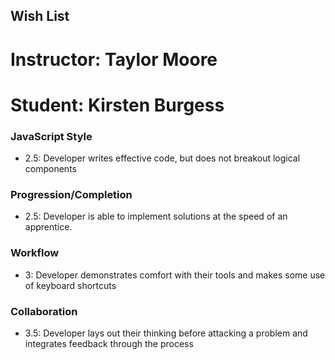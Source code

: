## Wish List
# Instructor: Taylor Moore
# Student: Kirsten Burgess

### JavaScript Style

* 2.5: Developer writes effective code, but does not breakout logical components

### Progression/Completion

* 2.5: Developer is able to implement solutions at the speed of an apprentice.

### Workflow

* 3: Developer demonstrates comfort with their tools and makes some use of keyboard shortcuts

### Collaboration

* 3.5: Developer lays out their thinking before attacking a problem and integrates feedback through the process
